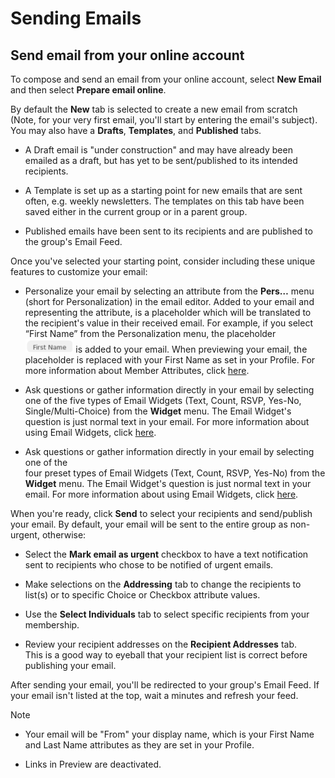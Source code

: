 # Sending Emails

<span id="gv-3send-1sendOnline"></span>
## Send email from your online account

To compose and send an email from your online account, select **New
Email** and then select **Prepare email online**.

By default the **New** tab is selected to create a new email from
scratch (Note, for your very first email, you'll start by entering the
email's subject).  You may also have a **Drafts**, **Templates**,
and **Published** tabs.  

* A Draft email is "under construction" and may have already been emailed as a
draft, but has yet to be sent/published to its intended recipients.  

* A Template is set up as a starting point for new emails that are sent often, e.g. weekly newsletters.  The templates on this tab
have been saved either in the current group or in a parent group.  

* Published emails have been sent to its recipients and are published to the group's Email Feed.

Once you've selected your starting point, consider including these unique
features to customize your email:

* Personalize your email by selecting an attribute from the **Pers…** menu (short for
Personalization) in the email editor.  Added to your email and representing the attribute, is a placeholder which will be translated to the recipient's value in their received email. 
For example, if you select “First Name” from the Personalization menu, the placeholder <img src="/docimages/FirstName_attribute.png" height="22">
is added to your email.  When previewing your email, the placeholder 
is replaced with your First Name as set in your Profile.
For more information about Member Attributes, click 
[here](/2-members/4-membersAttributes.md?[LINK-QARGS-DOC]#gv-2members-4membersattributes).

<span class="sub g4s">

* Ask questions or gather information directly in your email by selecting one of the 
five types of Email Widgets (Text, Count, RSVP, Yes-No,
Single/Multi-Choice) from the **Widget** menu.  The Email Widget's question is just 
normal text in your email.  For more information about using Email Widgets,
click [here](/5-widgets/1-ewIntro.md?[LINK-QARGS-DOC]#gv-5widgets-1ewIntro).

</span> <!-- sub g4s -->

<span class="free">
  
* Ask questions or gather information directly in your email by selecting one of the  
four preset types of Email Widgets (Text, Count, RSVP, Yes-No) from the **Widget** menu.  The Email Widget's question is just 
normal text in your email.  For more information about using Email Widgets,
click [here](/5-widgets/1-ewIntro.md?[LINK-QARGS-DOC]#gv-5widgets-1ewIntro).
  
</span> <!-- free -->

When you're ready, click **Send** to select your recipients and send/publish your email.  By default, your email will be sent to the entire group as non-urgent, otherwise:

* Select the **Mark email as urgent** checkbox to
have a text notification sent to recipients who chose to
be notified of urgent emails.

* Make selections on the **Addressing** tab to change the recipients
to list(s) or to specific Choice or Checkbox attribute values. 

* Use the **Select Individuals** tab to select specific recipients from your membership.

* Review your recipient addresses on the **Recipient Addresses** tab.  
This is a good way to eyeball that your recipient list is correct
before publishing your email.

After sending your email, you'll be redirected to your group's Email
Feed.  If your email isn't listed at the top, wait a minutes and
refresh your feed.

Note

* Your email will be "From" your display name, which is your
First Name and Last Name attributes as they are set in your Profile.

* Links in Preview are deactivated.
